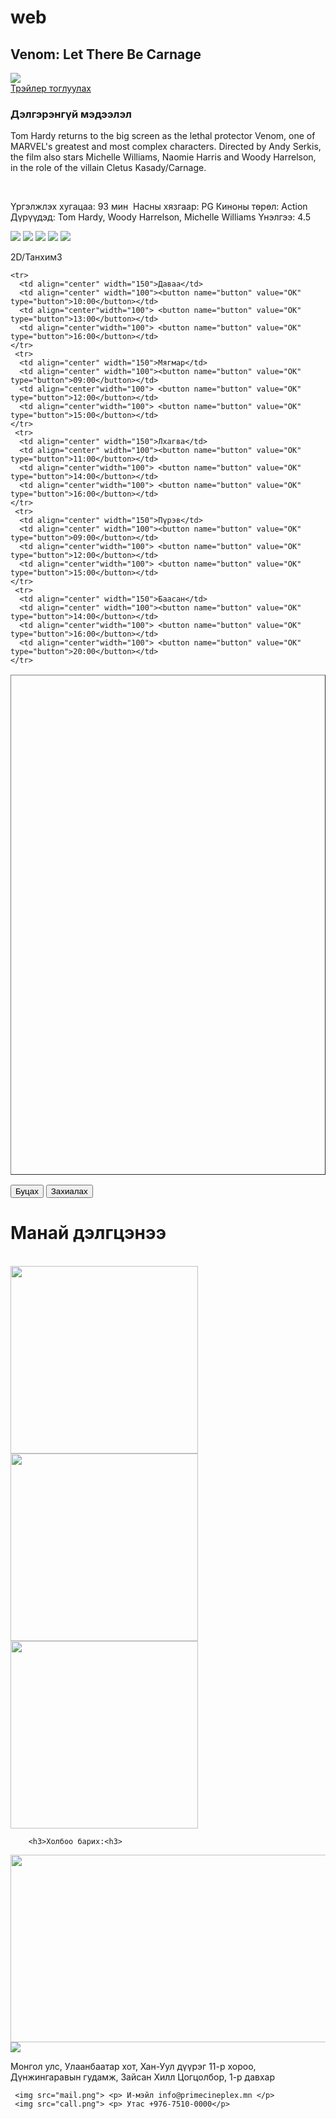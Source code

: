 # web
<!DOCTYPE html>
<html>
<head>

  <title>Кино дэлгэрэнгүй</title>
  <meta name="viewport" content="width=device-width, initial-scale=1">
  <meta charset="utf-8">
  <meta http-equiv="X-UA-compatible" content="IE=edge">
  </head>
<body>
<div class="main">
    <h2>Venom: Let There Be Carnage</h2>
    <img  src="venom.jpg">
    <div><a href="https://youtu.be/bgBxkmdguCQ" data-vbtype="video"<span>Трэйлер тоглуулах</span></a></div>
</div>
<div>
      <h3>Дэлгэрэнгүй мэдээлэл</h3>
      <p>Tom Hardy returns to the big screen as the lethal protector Venom, one of MARVEL's greatest and most complex characters. Directed by Andy Serkis, the film also stars Michelle Williams, Naomie Harris and Woody Harrelson, in the role of the villain Cletus Kasady/Carnage.</p></br>
      <p>Үргэлжлэх хугацаа:   93 мин  Насны хязгаар:   PG
       Киноны төрөл:  Action
       Дүрүүдэд: Tom Hardy,  Woody Harrelson,  Michelle Williams
       Үнэлгээ:  4.5 </p>
      <img src="star.png">
      <img src="star.png">
      <img src="star.png">
      <img src="star.png">
      <img src="star.png"></br>
      <p> 2D/Танхим3</p>

<table border="1" width="700" height="800">

    <tr>
      <td align="center" width="150">Даваа</td>
      <td align="center" width="100"><button name="button" value="OK" type="button">10:00</button></td>
      <td align="center"width="100"> <button name="button" value="OK" type="button">13:00</button></td>
      <td align="center"width="100"> <button name="button" value="OK" type="button">16:00</button></td>
    </tr>
     <tr>
      <td align="center" width="150">Мягмар</td>
      <td align="center" width="100"><button name="button" value="OK" type="button">09:00</button></td>
      <td align="center"width="100"> <button name="button" value="OK" type="button">12:00</button></td>
      <td align="center"width="100"> <button name="button" value="OK" type="button">15:00</button></td>
    </tr>
     <tr>
      <td align="center" width="150">Лхагва</td>
      <td align="center" width="100"><button name="button" value="OK" type="button">11:00</button></td>
      <td align="center"width="100"> <button name="button" value="OK" type="button">14:00</button></td>
      <td align="center"width="100"> <button name="button" value="OK" type="button">16:00</button></td>
    </tr>
     <tr>
      <td align="center" width="150">Пүрэв</td>
      <td align="center" width="100"><button name="button" value="OK" type="button">09:00</button></td>
      <td align="center"width="100"> <button name="button" value="OK" type="button">12:00</button></td>
      <td align="center"width="100"> <button name="button" value="OK" type="button">15:00</button></td>
    </tr>
     <tr>
      <td align="center" width="150">Баасан</td>
      <td align="center" width="100"><button name="button" value="OK" type="button">14:00</button></td>
      <td align="center"width="100"> <button name="button" value="OK" type="button">16:00</button></td>
      <td align="center"width="100"> <button name="button" value="OK" type="button">20:00</button></td>
    </tr>

    
  </table>

  </div>
  <div>
    <form >
      <button name="button" value="OK" type="button">Буцах</button></td>
    <button name="button" value="OK" type="button">Захиалах</button></td>
   </form>
  </div>
  <div>
    <h1>Манай дэлгцэнээ</h1></br>
     <img width="300" src="007.jpg" >
     <img width="300" src="F9.jpg" >
     <img width="300" src="dune.jpg" >
</div> 
<footer id="content">
  
        <h3>Холбоо барих:<h3>
     

<div>
    <a href="https://g.page/urgoo_imax?share">
    <img width="600" height="300" src="map.jpg"></a> </br>
    <img src="location.png">
   <p>Монгол улс, Улаанбаатар хот, Хан-Уул дүүрэг 11-р хороо, Дүнжингаравын гудамж, Зайсан Хилл Цогцолбор, 1-р давхар</p>

     <img src="mail.png"> <p> И-мэйл info@primecineplex.mn </p>
     <img src="call.png"> <p> Утас +976-7510-0000</p>

  </div>
</footer>
</body>
</html>
